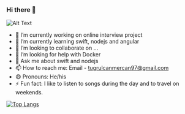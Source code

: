 ### Hi there 👋


![Alt Text](https://camo.githubusercontent.com/5ead691fd547595a2714fb04ddc86273a386d4f053001edda5c42678b52f4262/68747470733a2f2f6d656469612e67697068792e636f6d2f6d656469612f4c384b36326954446b7a4758362f67697068792e676966)

- 🔭 I’m currently working on online interview project
- 🌱 I’m currently learning swift, nodejs and angular
- 👯 I’m looking to collaborate on ...
- 🤔 I’m looking for help with Docker
- 💬 Ask me about swift and nodejs
- 📫 How to reach me: Email - tugrulcanmercan97@gmail.com
- 😄 Pronouns: He/his
- ⚡ Fun fact: I like to listen to songs during the day and to travel on weekends.

[![Top Langs](https://github-readme-stats.vercel.app/api/top-langs/?username=TugrulCanMercan&layout=compact)](https://github.com/TugrulCanMercan/github-readme-stats)
